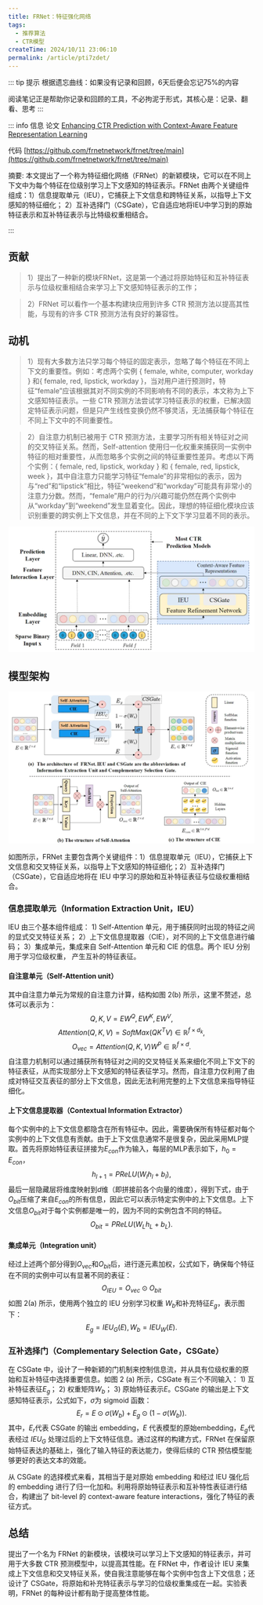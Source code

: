 ```yaml
---
title: FRNet：特征强化网络
tags:
  - 推荐算法
  - CTR模型
createTime: 2024/10/11 23:06:10
permalink: /article/pti7zdet/
---
```


::: tip 提示
根据遗忘曲线：如果没有记录和回顾，6天后便会忘记75%的内容

阅读笔记正是帮助你记录和回顾的工具，不必拘泥于形式，其核心是：记录、翻看、思考
:::

::: info 信息
论文 [Enhancing CTR Prediction with Context-Aware Feature Representation Learning](https://arxiv.org/pdf/2204.08758)     

代码 [https://github.com/frnetnetwork/frnet/tree/main](https://github.com/frnetnetwork/frnet/tree/main)

摘要: 本文提出了一个称为特征细化网络（FRNet）的新颖模块，它可以在不同上下文中为每个特征在位级别学习上下文感知的特征表示。FRNet 由两个关键组件组成：1）信息提取单元（IEU），它捕获上下文信息和跨特征关系，以指导上下文感知的特征细化； 2）互补选择门（CSGate），它自适应地将IEU中学习到的原始特征表示和互补特征表示与比特级权重相结合。

:::

## 贡献
> 1）提出了一种新的模块FRNet，这是第一个通过将原始特征和互补特征表示与位级权重相结合来学习上下文感知特征表示的工作；

> 2）FRNet 可以看作一个基本构建块应用到许多 CTR 预测方法以提高其性能，与现有的许多 CTR 预测方法有良好的兼容性。

## 动机
> 1）现有大多数方法只学习每个特征的固定表示，忽略了每个特征在不同上下文的重要性。例如：考虑两个实例 { female, white, computer, workday } 和{ female, red, lipstick, workday }，当对用户进行预测时，特征“female”应该根据其对不同实例的不同影响有不同的表示，本文称为上下文感知特征表示。一些 CTR 预测方法尝试学习特征表示的权重，已解决固定特征表示问题，但是只产生线性变换仍然不够灵活，无法捕获每个特征在不同上下文中的不同重要性。

> 2）自注意力机制已被用于 CTR 预测方法，主要学习所有相关特征对之间的交叉特征关系。然而，Self-attention 使用归一化权重来捕获同一实例中特征的相对重要性，从而忽略多个实例之间的特征重要性差异。考虑以下两个实例：{ female, red, lipstick, workday } 和 { female, red, lipstick, week }，其中自注意力只能学习特征“female”的非常相似的表示，因为与“red”和“lipstick”相比，特征“weekend”和“workday”可能具有非常小的注意力分数。然而，“female”用户的行为/兴趣可能仍然在两个实例中从“workday”到“weekend”发生显着变化。因此，理想的特征细化模块应该识别重要的跨实例上下文信息，并在不同的上下文下学习显着不同的表示。


![alt text](pic/frnet_1.png)

## 模型架构

![alt text](pic/frnet_2.png)

如图所示，FRNet 主要包含两个关键组件：1）信息提取单元（IEU），它捕获上下文信息和交叉特征关系，以指导上下文感知的特征细化；2）互补选择门（CSGate），它自适应地将在 IEU 中学习的原始和互补特征表征与位级权重相结合。

### 信息提取单元（Information Extraction Unit，IEU）
IEU 由三个基本组件组成： 1) Self-Attention 单元，用于捕获同时出现的特征之间的显式交叉特征关系； 2）上下文信息提取器（CIE），对不同的上下文信息进行编码； 3）集成单元，集成来自 Self-Attention 单元和 CIE 的信息。两个 IEU 分别用于学习位级权重， 产生互补的特征表征。

#### 自注意单元（Self-Attention unit）
其中自注意力单元为常规的自注意力计算，结构如图 2(b) 所示，这里不赘述，总体可以表示为：
$$Q,K,V=EW^{Q},EW^{K},EW^{V},$$
$$Attention(Q,K,V)=SoftMax(QK^{T}V)\in \mathbb{R}^{f\times d_{k}},$$
$$O_{vec}=Attention(Q,K,V)W^{P}\in\mathbb{R}^{f\times d}.$$
自注意力机制可以通过捕获所有特征对之间的交叉特征关系来细化不同上下文下的特征表征，从而实现部分上下文感知的特征表征学习。然而，自注意力仅利用了由成对特征交互表征的部分上下文信息，因此无法利用完整的上下文信息来指导特征细化。

#### 上下文信息提取器（Contextual Information Extractor）
每个实例中的上下文信息都隐含在所有特征中。因此，需要确保所有特征都对每个实例中的上下文信息有贡献。由于上下文信息通常不是很复杂，因此采用MLP提取。首先将原始特征表征拼接为$E_{con}$作为输入，每层的MLP表示如下，$h_{0}=E_{con}$，
$$h_{l+1}=PReLU(W_{l}h_{l}+b_{l}),$$
最后一层隐藏层将维度映射到$d$维（即拼接前各个向量的维度），得到下式，由于$O_{bit}$压缩了来自$E_{con}$的所有信息，因此它可以表示特定实例中的上下文信息。上下文信息$O_{bit}$对于每个实例都是唯一的，因为不同的实例包含不同的特征。
$$O_{bit}=PReLU(W_{L}h_{L}+b_{L}).$$

#### 集成单元（Integration unit）
经过上述两个部分得到$O_{vec}$和$O_{bit}$后，进行逐元素加权，公式如下，确保每个特征在不同的实例中可以有显著不同的表征：
$$O_{IEU}=O_{vec}\odot O_{bit}$$
如图 2(a) 所示，使用两个独立的 IEU 分别学习权重 $W_{b}$和补充特征$E_{g}$，表示图下：
$$E_{g}=IEU_{G}(E),W_{b}=IEU_{W}(E).$$

### 互补选择门（Complementary Selection Gate，CSGate）
在 CSGate 中，设计了一种新颖的门机制来控制信息流，并从具有位级权重的原始和互补特征中选择重要信息。如图 2 (a) 所示，CSGate 有三个不同输入： 1) 互补特征表征$E_{g}$； 2) 权重矩阵$W_{b}$； 3) 原始特征表示$E$。CSGate 的输出是上下文感知特征表示，公式如下，$\sigma$为 sigmoid 函数：
$$E_{r}=E\odot \sigma(W_{b})+E_{g}\odot (1-\sigma(W_{b})).$$
其中，$E_{r}$代表 CSGate 的输出 embedding，$E$ 代表模型的原始embedding，$E_g$代表经过 $IEU_{G}$ 处理过后的上下文特征信息。通过这样的构建方式，FRNet 在保留原始特征表达的基础上，强化了输入特征的表达能力，使得后续的 CTR 预估模型能够更好的表达文本的效能。

从 CSGate 的选择模式来看，其相当于是对原始 embedding 和经过 IEU 强化后的 embedding 进行了归一化加和。利用将原始特征表示和互补特性表征进行结合，构建出了 bit-level 的 context-aware feature interactions，强化了特征的表征方式。

## 总结
提出了一个名为 FRNet 的新模块，该模块可以学习上下文感知的特征表示，并可用于大多数 CTR 预测模型中，以提高其性能。在 FRNet 中，作者设计 IEU 来集成上下文信息和交叉特征关系，使自我注意能够在每个实例中包含上下文信息；还设计了 CSGate，将原始和补充特征表示与学习的位级权重集成在一起。实验表明，FRNet 的每种设计都有助于提高整体性能。
